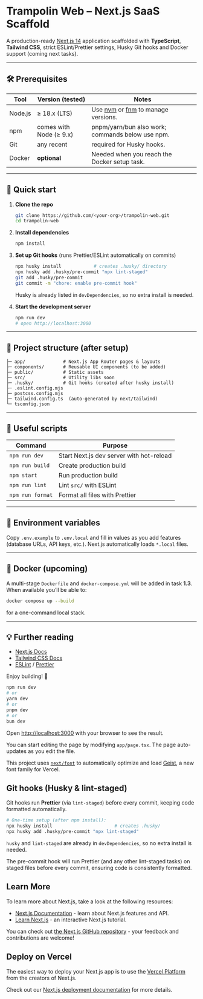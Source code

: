 # Trampolin Web – Next.js SaaS Scaffold

A production-ready [Next.js 14](https://nextjs.org) application scaffolded with **TypeScript**, **Tailwind CSS**, strict ESLint/Prettier settings, Husky Git hooks and Docker support (coming next tasks).

---

## 🛠 Prerequisites

| Tool    | Version (tested)        | Notes                                                                                                |
| ------- | ----------------------- | ---------------------------------------------------------------------------------------------------- |
| Node.js | ≥ 18.x (LTS)            | Use [nvm](https://github.com/nvm-sh/nvm) or [fnm](https://github.com/Schniz/fnm) to manage versions. |
| npm     | comes with Node (≥ 9.x) | pnpm/yarn/bun also work; commands below use npm.                                                     |
| Git     | any recent              | required for Husky hooks.                                                                            |
| Docker  | **optional**            | Needed when you reach the Docker setup task.                                                         |

---

## 🚀 Quick start

1. **Clone the repo**

   ```bash
   git clone https://github.com/<your-org>/trampolin-web.git
   cd trampolin-web
   ```

2. **Install dependencies**

   ```bash
   npm install
   ```

3. **Set up Git hooks** (runs Prettier/ESLint automatically on commits)

   ```bash
   npx husky install            # creates .husky/ directory
   npx husky add .husky/pre-commit "npx lint-staged"
   git add .husky/pre-commit
   git commit -m "chore: enable pre-commit hook"
   ```

   Husky is already listed in `devDependencies`, so no extra install is needed.

4. **Start the development server**
   ```bash
   npm run dev
   # open http://localhost:3000
   ```

---

## 📂 Project structure (after setup)

```
├─ app/              # Next.js App Router pages & layouts
├─ components/       # Reusable UI components (to be added)
├─ public/           # Static assets
├─ src/              # Utility libs soon
├─ .husky/           # Git hooks (created after husky install)
├─ .eslint.config.mjs
├─ postcss.config.mjs
├─ tailwind.config.ts  (auto-generated by next/tailwind)
└─ tsconfig.json
```

---

## 🧰 Useful scripts

| Command          | Purpose                                  |
| ---------------- | ---------------------------------------- |
| `npm run dev`    | Start Next.js dev server with hot-reload |
| `npm run build`  | Create production build                  |
| `npm start`      | Run production build                     |
| `npm run lint`   | Lint `src/` with ESLint                  |
| `npm run format` | Format all files with Prettier           |

---

## 📝 Environment variables

Copy `.env.example` to `.env.local` and fill in values as you add features (database URLs, API keys, etc.). Next.js automatically loads `*.local` files.

---

## 🐳 Docker (upcoming)

A multi-stage `Dockerfile` and `docker-compose.yml` will be added in task **1.3**. When available you’ll be able to:

```bash
docker compose up --build
```

for a one-command local stack.

---

## 💡 Further reading

- [Next.js Docs](https://nextjs.org/docs)
- [Tailwind CSS Docs](https://tailwindcss.com/docs)
- [ESLint](https://eslint.org/) / [Prettier](https://prettier.io/)

Enjoy building! 🚀

```bash
npm run dev
# or
yarn dev
# or
pnpm dev
# or
bun dev
```

Open [http://localhost:3000](http://localhost:3000) with your browser to see the result.

You can start editing the page by modifying `app/page.tsx`. The page auto-updates as you edit the file.

This project uses [`next/font`](https://nextjs.org/docs/app/building-your-application/optimizing/fonts) to automatically optimize and load [Geist](https://vercel.com/font), a new font family for Vercel.

## Git hooks (Husky & lint-staged)

Git hooks run **Prettier** (via `lint-staged`) before every commit, keeping code formatted automatically.

```bash
# One-time setup (after npm install):
npx husky install                       # creates .husky/
npx husky add .husky/pre-commit "npx lint-staged"
```

`husky` and `lint-staged` are already in `devDependencies`, so no extra install is needed.

The pre-commit hook will run Prettier (and any other lint-staged tasks) on staged files before every commit, ensuring code is consistently formatted.

## Learn More

To learn more about Next.js, take a look at the following resources:

- [Next.js Documentation](https://nextjs.org/docs) - learn about Next.js features and API.
- [Learn Next.js](https://nextjs.org/learn) - an interactive Next.js tutorial.

You can check out [the Next.js GitHub repository](https://github.com/vercel/next.js) - your feedback and contributions are welcome!

## Deploy on Vercel

The easiest way to deploy your Next.js app is to use the [Vercel Platform](https://vercel.com/new?utm_medium=default-template&filter=next.js&utm_source=create-next-app&utm_campaign=create-next-app-readme) from the creators of Next.js.

Check out our [Next.js deployment documentation](https://nextjs.org/docs/app/building-your-application/deploying) for more details.
